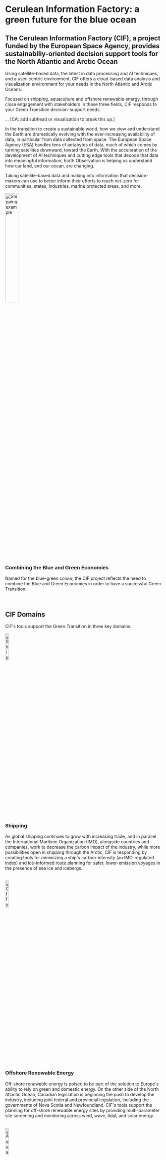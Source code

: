 # Cerulean Information Factory: a green future for the blue ocean <!--{ as="video" data-fallback-src="https://raw.githubusercontent.com/BlackCA/cif-stories/BlackCA/cif-projectoverviewstory/assets/BlackCA/PXL20240402092954951reduced-1759775388489.mov" mode="hero" src="https://raw.githubusercontent.com/gtif-cerulean/cif-stories/e64a7021c810f461096da22f559980b239774333/assets/PXL20240402092954951reduced-1759775388489.mov" }-->
####  <!--{ style="font-size:1rem;opacity:0.7;margin-top:1rem;" }-->

## The Cerulean Information Factory (CIF), a project funded by the European Space Agency, provides sustainabiliy-oriented decision support tools for the North Atlantic and Arctic Ocean

Using satellite-based data, the latest in data processing and AI techniques, and a user-centric environment, CIF offers a cloud-based data analysis and visualization environment for your needs in the North Atlantic and Arctic Oceans. 

Focused on shipping, aquaculture and offshore renewable energy, through close engagement with stakeholders in these three fields, CIF responds to your Green Transition decision-support needs. 

... [CA: add subhead or visualization to break this up.]

In the transition to create a sustainable world, how we view and understand the Earth are dramatically evolving with the ever-increasing availability of data, in particular from data collected from space. The European Space Agency (ESA) handles tens of petabytes of data, much of which comes by turning satellites downward, toward the Earth. With the acceleration of the development of AI techniques and cutting edge tools that decode that data into meaningful information, Earth Observation is helping us understand how our land, and our ocean, are changing. 

Taking satellite-based data and making into information that decision-makers can use to better inform their efforts to reach net-zero for communities, states, industries, marine protected areas, and more. 


<div>
  <img src="https://raw.githubusercontent.com/BlackCA/cif-stories/BlackCA/cif-projectoverviewstory/assets/BlackCA/CIF-wordmark1-1759774247335.png" alt="Shipping example" width="30%"><br>
  <h3>Combining the Blue and Green Economies</h3>
  <p>Named for the blue-green colour, the CIF project reflects the need to combine the Blue and Green Economies in order to have a successful Green Transition.</p>
  <br>
</div>



## CIF Domains
CIF's tools support the Green Transition in three key domains:

<div>
  <img src="https://cif.polarview.org/wp-content/uploads/bb-plugin/cache/Shipping-Icon-circle-d3dfaffc3b3ce792813de5d7fdd64fdf-hwxq58bkvn93.png" alt="Shipping example" width="15%"><br>
  <h3>Shipping</h3>
  <p>As global shipping continues to grow with increasing trade, and in parallel the International Maritime Organization (IMO), alongside countries and companies, work to decrease the carbon impact of the industry, while more possibilities open in shipping through the Arctic, CIF is responding by creating tools for minimizing a ship's carbon-intensity (an IMO-regulated index) and ice-informed route planning for safer, lower-emission voyages in the presence of sea ice and icebergs.</p>
  <br>
</div>

<div>
  <img src="https://cif.polarview.org/wp-content/uploads/bb-plugin/cache/Renewable-Energy-Icon-circle-711dbfca50d8eec834610f8691ba58bb-uhf68rygbpqz.png" alt="Offshore Renewable Energy example" width="15%"><br>
  <h3>Offshore Renewable Energy</h3>
  <p>Off-shore renewable energy is poised to be part of the solution to Europe's ability to rely on green and domestic energy. On the other side of the North Atlantic Ocean, Canadian legislation is beginning the push to develop the industry, including joint federal and provincial legislation, including the governments of Nova Scotia and Newfoundland. CIF's tools support the planning for off-shore renewable energy sites by providing multi-parameter site screening and monitoring across wind, wave, tidal, and solar energy.</p>
  <br>
</div>

<div>
  <img src="https://cif.polarview.org/wp-content/uploads/bb-plugin/cache/Aquaculture-Icon-2-circle-1ab7fd53f927bbcab22dd8805ed3ffc8-zj8nguo6daly.png" alt="Aquaculture example" width="15%"><br>
  <h3>Aquaculture</h3>
  <p>According to the UN Food and Agriculture Organization (FAO), in 2022, global aquaculture production surpassed capture fisheries for the first time in recorded history, and 60% of fish consumed globally is projected to come from aquaculture by 2030. CIF is supporting this growth by providing tools for aquaculture site suitability and early warning signals (e.g., harmful algal blooms) to reduce risk.</p>
  <br>
</div>

## Tour the CIF Dashboard
The CIF Dashboard, at [cif.eox.at](https://cif.eox.at/), provides a cloud-based platform for data analyses and visualizations, including integrated 


## Action toward the United Nations Decade of Ocean Science for Sustainable Development

<img src="https://cif.polarview.org/wp-content/uploads/2025/03/UN-Ocean-Decade-Logo.png" alt="Ocean Decade logo" width="30%">

A contributor to the United Nations Decade of Ocean Science for Sustainable Development (Ocean Decade), working towards ‘The science we need for the ocean we want’, CIF has been deemed an Ocean Decade Action in support of taking that critical step of translating scientific data into information and making it available to decision-makers. 


## Visit the CIF website to find out more and try out the CIF Dashboard tools
<img src="https://raw.githubusercontent.com/BlackCA/cif-stories/BlackCA/cif-projectoverviewstory/assets/BlackCA/QRcodeCIF-1759765426458.png" alt="CIF website QR code" width="30%">

CIF website:  [cif.polarview.org](https://cif.polarview.org/) 

CIF Dashboard: [cif.eox.at](https://cif.eox.at/)

